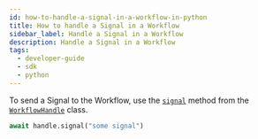 ```yaml
---
id: how-to-handle-a-signal-in-a-workflow-in-python
title: How to handle a Signal in a Workflow
sidebar_label: Handle a Signal in a Workflow
description: Handle a Signal in a Workflow
tags:
  - developer-guide
  - sdk
  - python
---
```


To send a Signal to the Workflow, use the [`signal`](https://python.temporal.io/temporalio.client.workflowhandle#signal) method from the [`WorkflowHandle`](https://python.temporal.io/temporalio.client.workflowhandle) class.

```python
await handle.signal("some signal")
```
